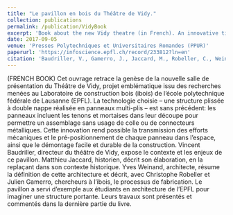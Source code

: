 ```yaml
---
title: "Le pavillon en bois du Théâtre de Vidy."
collection: publications
permalink: /publication/VidyBook
excerpt: 'Book about the new Vidy theatre (in French). An innovative timber structure!'
date: 2017-09-05
venue: 'Presses Polytechniques et Universitaires Romandes (PPUR)'
paperurl: 'https://infoscience.epfl.ch/record/233812?ln=en'
citation: 'Baudriller, V., Gamerro, J., Jaccard, M., Robeller, C., Weinand, Y. (2017). &quot;Le pavillon en bois du Théâtre de Vidy.&quot; <i>Presses Polytechniques et Universitaires Romandes</i>.'
---
```

(FRENCH BOOK)
Cet ouvrage retrace la genèse de la nouvelle salle de présentation du Théâtre de Vidy, projet emblématique issu des recherches menées au Laboratoire de construction bois (ibois) de l’école polytechnique fédérale de Lausanne (EPFL). La technologie choisie – une structure plissée à double nappe réalisée en panneaux multi-plis – est sans précédent: les panneaux incluent les tenons et mortaises dans leur découpe pour permettre un assemblage sans usage de colle ou de connecteurs métalliques. Cette innovation rend possible la transmission des efforts mécaniques et le pré-positionnement de chaque panneau dans l’espace, ainsi que le démontage facile et durable de la construction. Vincent Baudriller, directeur du théâtre de Vidy, expose le contexte et les enjeux de ce pavillon. Matthieu Jaccard, historien, décrit son élaboration, en la replaçant dans son contexte historique. Yves Weinand, architecte, résume la définition de cette architecture et décrit, avec Christophe Robeller et Julien Gamerro, chercheurs à l’ibois, le processus de fabrication. Le pavillon a servi d’exemple aux étudiants en architecture de l’EPFL pour imaginer une structure portante. Leurs travaux sont présentés et commentés dans la dernière partie du livre.
